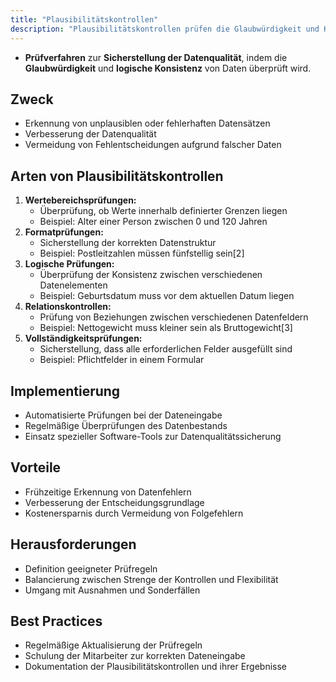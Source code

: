 ```yaml
---
title: "Plausibilitätskontrollen"
description: "Plausibilitätskontrollen prüfen die Glaubwürdigkeit und Konsistenz von Daten, um Fehler zu erkennen. Sie umfassen Wertebereichs-, Format- und logische Prüfungen. Automatisierte Implementierung verbessert die Entscheidungsgrundlage und vermeidet Folgefehler."
---
```


- **Prüfverfahren** zur **Sicherstellung der Datenqualität**, indem die **Glaubwürdigkeit** und **logische Konsistenz** von Daten überprüft wird.

## Zweck
- Erkennung von unplausiblen oder fehlerhaften Datensätzen
- Verbesserung der Datenqualität
- Vermeidung von Fehlentscheidungen aufgrund falscher Daten

## Arten von Plausibilitätskontrollen
1. **Wertebereichsprüfungen:**
	- Überprüfung, ob Werte innerhalb definierter Grenzen liegen
	- Beispiel: Alter einer Person zwischen 0 und 120 Jahren
2. **Formatprüfungen:**
	- Sicherstellung der korrekten Datenstruktur
	- Beispiel: Postleitzahlen müssen fünfstellig sein[2]
3. **Logische Prüfungen:**
	- Überprüfung der Konsistenz zwischen verschiedenen Datenelementen
	- Beispiel: Geburtsdatum muss vor dem aktuellen Datum liegen
4. **Relationskontrollen:**
	- Prüfung von Beziehungen zwischen verschiedenen Datenfeldern
	- Beispiel: Nettogewicht muss kleiner sein als Bruttogewicht[3]
5. **Vollständigkeitsprüfungen:**
	- Sicherstellung, dass alle erforderlichen Felder ausgefüllt sind
	- Beispiel: Pflichtfelder in einem Formular

## Implementierung
- Automatisierte Prüfungen bei der Dateneingabe
- Regelmäßige Überprüfungen des Datenbestands
- Einsatz spezieller Software-Tools zur Datenqualitätssicherung

## Vorteile
- Frühzeitige Erkennung von Datenfehlern
- Verbesserung der Entscheidungsgrundlage
- Kostenersparnis durch Vermeidung von Folgefehlern

## Herausforderungen
- Definition geeigneter Prüfregeln
- Balancierung zwischen Strenge der Kontrollen und Flexibilität
- Umgang mit Ausnahmen und Sonderfällen

## Best Practices
- Regelmäßige Aktualisierung der Prüfregeln
- Schulung der Mitarbeiter zur korrekten Dateneingabe
- Dokumentation der Plausibilitätskontrollen und ihrer Ergebnisse